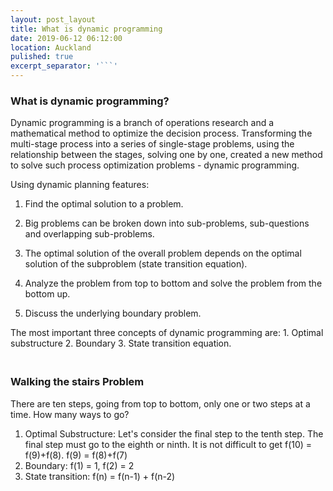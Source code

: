 ```yaml
---
layout: post_layout
title: What is dynamic programming
date: 2019-06-12 06:12:00
location: Auckland
pulished: true
excerpt_separator: '```'
---
```


### What is dynamic programming?

Dynamic programming is a branch of operations research and a mathematical method to optimize the decision process. Transforming the multi-stage process into a series of single-stage problems, using the relationship between the stages, solving one by one, created a new method to solve such process optimization problems - dynamic programming.

Using dynamic planning features:

1. Find the optimal solution to a problem.

2. Big problems can be broken down into sub-problems, sub-questions and overlapping sub-problems.

3. The optimal solution of the overall problem depends on the optimal solution of the subproblem (state transition equation).

4. Analyze the problem from top to bottom and solve the problem from the bottom up.

5. Discuss the underlying boundary problem.

The most important three concepts of dynamic programming are: 1. Optimal substructure 2. Boundary 3. State transition equation.

### <br>Walking the stairs Problem

There are ten steps, going from top to bottom, only one or two steps at a time. How many ways to go?

1. Optimal Substructure: Let's consider the final step to the tenth step. The final step must go to the eighth or ninth. It is not difficult to get f(10) = f(9)+f(8). f(9) = f(8)+f(7)
2. Boundary: f(1) = 1, f(2) = 2
3. State transition: f(n) = f(n-1) + f(n-2)